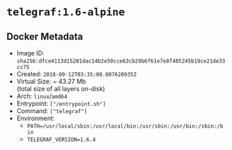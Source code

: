 # `telegraf:1.6-alpine`

## Docker Metadata

- Image ID: `sha256:dfce4113d15281dac14b2e50cce63cb29b6f61e7e8f485245b19ce21de33cc75`
- Created: `2018-09-12T03:35:00.807620935Z`
- Virtual Size: ~ 43.27 Mb  
  (total size of all layers on-disk)
- Arch: `linux`/`amd64`
- Entrypoint: `["/entrypoint.sh"]`
- Command: `["telegraf"]`
- Environment:
  - `PATH=/usr/local/sbin:/usr/local/bin:/usr/sbin:/usr/bin:/sbin:/bin`
  - `TELEGRAF_VERSION=1.6.4`
